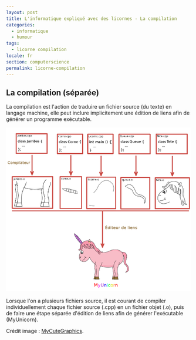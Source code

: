 ```yaml
---
layout: post
title: L'informatique expliqué avec des licornes - La compilation
categories:
  - informatique
  - humour
tags:
  - licorne compilation
locale: fr
section: computerscience
permalink: licorne-compilation
---
```


<h2>La compilation (séparée)</h2>

<p>
La compilation est l'action de traduire un fichier source (du texte) en langage machine, elle peut inclure implicitement une édition de liens afin de générer un programme exécutable.
</p>

<!--more-->

<p class="text-center"><img alt="compilation" src="/resources/uploads/compilation.png"/></p>
<p>
Lorsque l'on a plusieurs fichiers source, il est courant de compiler individuellement chaque fichier source (.cpp) en un fichier objet (.o), puis de faire une étape séparée d'édition de liens afin de générer l'exécutable (MyUnicorn).
</p>

<p>Crédit image : <a title=" " href="http://www.mycutegraphics.com/about.html" target="_blank">MyCuteGraphics</a>.</p>
